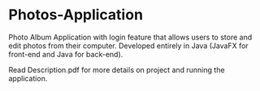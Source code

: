 # Photos-Application
Photo Album Application with login feature that allows users to store and edit photos from their computer. Developed entirely in Java (JavaFX for front-end and Java for back-end). 

Read Description.pdf for more details on project and running the application.

